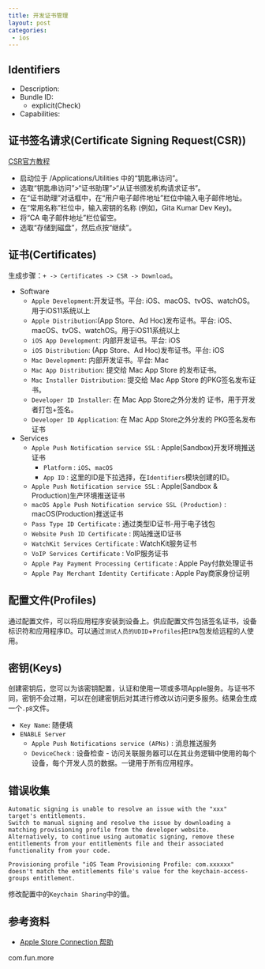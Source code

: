 ```yaml
---
title: 开发证书管理
layout: post
categories:
 - ios
---
```


## Identifiers

* Description:
* Bundle ID: 
	* explicit(Check)
* Capabilities:

## 证书签名请求(Certificate Signing Request(CSR))
[CSR官方教程](https://help.apple.com/developer-account/#/devbfa00fef7)

* 启动位于 /Applications/Utilities 中的“钥匙串访问”。
* 选取“钥匙串访问”>“证书助理”>“从证书颁发机构请求证书”。
* 在“证书助理”对话框中，在“用户电子邮件地址”栏位中输入电子邮件地址。
* 在“常用名称”栏位中，输入密钥的名称 (例如，Gita Kumar Dev Key)。
* 将“CA 电子邮件地址”栏位留空。
* 选取“存储到磁盘”，然后点按“继续”。

## 证书(Certificates)

生成步骤：`+ -> Certificates -> CSR -> Download`。

* Software
	* `Apple Development`:开发证书。平台: iOS、macOS、tvOS、watchOS。用于iOS11系统以上
	* `Apple Distribution`:(App Store、Ad Hoc)发布证书。平台: iOS、macOS、tvOS、watchOS。用于iOS11系统以上
	* `iOS App Development`: 内部开发证书。平台: iOS
	* `iOS Distribution`: (App Store、Ad Hoc)发布证书。平台: iOS
	* `Mac Development`: 内部开发证书。平台: Mac
	* `Mac App Distribution`: 提交给 Mac App Store 的发布证书。
	* `Mac Installer Distribution`: 提交给 Mac App Store 的PKG签名发布证书。
	* `Developer ID Installer`: 在 Mac App Store之外分发的 证书，用于开发者打包+签名。
	* `Developer ID Application`:  在 Mac App Store之外分发的 PKG签名发布证书
* Services
	* `Apple Push Notification service SSL` :  Apple(Sandbox)开发环境推送证书
		* `Platform` : `iOS`、`macOS`
		* `App ID` : 这里的ID是下拉选择，在`Identifiers`模块创建的ID。
	* `Apple Push Notification service SSL` : Apple(Sandbox & Production)生产环境推送证书
	* `macOS Apple Push Notification service SSL (Production)` : macOS(Production)推送证书
	* `Pass Type ID Certificate` : 通过类型ID证书-用于电子钱包
	* `Website Push ID Certificate` : 网站推送ID证书
	* `WatchKit Services Certificate` : WatchKit服务证书
	* `VoIP Services Certificate` : VoIP服务证书
	* `Apple Pay Payment Processing Certificate` : Apple Pay付款处理证书
	* `Apple Pay Merchant Identity Certificate` : Apple Pay商家身份证明

## 配置文件(Profiles)
通过配置文件，可以将应用程序安装到设备上。供应配置文件包括签名证书，设备标识符和应用程序ID。可以通过`测试人员的UDID`+`Profiles`把`IPA`包发给远程的人使用。

## 密钥(Keys)

创建密钥后，您可以为该密钥配置，认证和使用一项或多项Apple服务。与证书不同，密钥不会过期，可以在创建密钥后对其进行修改以访问更多服务。结果会生成一个`.p8`文件。

* `Key Name`: 随便填
* `ENABLE Server`
	* `Apple Push Notifications service (APNs)` : 消息推送服务
	* `DeviceCheck` : 设备检查 - 访问关联服务器可以在其业务逻辑中使用的每个设备，每个开发人员的数据。一键用于所有应用程序。 

## 错误收集

```
Automatic signing is unable to resolve an issue with the "xxx" target's entitlements.
Switch to manual signing and resolve the issue by downloading a matching provisioning profile from the developer website. Alternatively, to continue using automatic signing, remove these entitlements from your entitlements file and their associated functionality from your code.
```

```
Provisioning profile "iOS Team Provisioning Profile: com.xxxxxx" doesn't match the entitlements file's value for the keychain-access-groups entitlement.
```

修改配置中的`Keychain Sharing`中的值。

## 参考资料
* [Apple Store Connection 帮助](https://help.apple.com/app-store-connect/#/devdbefef011)

com.fun.more



















